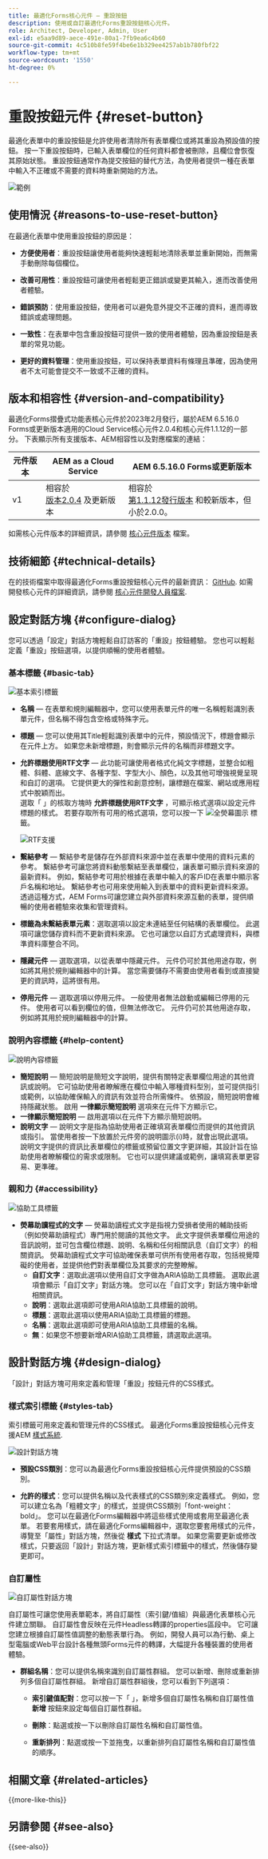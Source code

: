 ```yaml
---
title: 最適化Forms核心元件 — 重設按鈕
description: 使用或自訂最適化Forms重設按鈕核心元件。
role: Architect, Developer, Admin, User
exl-id: e5aa9d89-aece-491e-80a1-7fb9ea6c4b60
source-git-commit: 4c510b8fe59f4be6e1b329ee4257ab1b780fbf22
workflow-type: tm+mt
source-wordcount: '1550'
ht-degree: 0%

---
```


# 重設按鈕元件 {#reset-button}

最適化表單中的重設按鈕是允許使用者清除所有表單欄位或將其重設為預設值的按鈕。 按一下重設按鈕時，已輸入表單欄位的任何資料都會被刪除，且欄位會恢復其原始狀態。 重設按鈕通常作為提交按鈕的替代方法，為使用者提供一種在表單中輸入不正確或不需要的資料時重新開始的方法。

![範例](/help/adaptive-forms/assets/example-reset.png)

## 使用情況 {#reasons-to-use-reset-button}

在最適化表單中使用重設按鈕的原因是：

- **方便使用者**：重設按鈕讓使用者能夠快速輕鬆地清除表單並重新開始，而無需手動刪除每個欄位。

- **改善可用性**：重設按鈕可讓使用者輕鬆更正錯誤或變更其輸入，進而改善使用者體驗。

- **錯誤預防**：使用重設按鈕，使用者可以避免意外提交不正確的資料，進而導致錯誤或處理問題。

- **一致性**：在表單中包含重設按鈕可提供一致的使用者體驗，因為重設按鈕是表單的常見功能。

- **更好的資料管理**：使用重設按鈕，可以保持表單資料有條理且準確，因為使用者不太可能會提交不一致或不正確的資料。

## 版本和相容性 {#version-and-compatibility}

最適化Forms摺疊式功能表核心元件於2023年2月發行，屬於AEM 6.5.16.0 Forms或更新版本適用的Cloud Service核心元件2.0.4和核心元件1.1.12的一部分。 下表顯示所有支援版本、AEM相容性以及對應檔案的連結：

| 元件版本 | AEM as a Cloud Service  | AEM 6.5.16.0 Forms或更新版本 |
|---|---|---|
| v1 | 相容於<br>[版本2.0.4](/help/adaptive-forms/version.md) 及更新版本 | 相容於<br>[第1.1.12發行版本](/help/adaptive-forms/version.md) 和較新版本，但小於2.0.0。 |

如需核心元件版本的詳細資訊，請參閱 [核心元件版本](/help/adaptive-forms/version.md) 檔案。

<!-- ## Sample Component Output {#sample-component-output}

To experience the Accordion Component as well as see examples of its configuration options as well as HTML and JSON output, visit the [Component Library](https://adobe.com/go/aem_cmp_library_accordion). -->

## 技術細節 {#technical-details}

在的技術檔案中取得最適化Forms重設按鈕核心元件的最新資訊： [GitHub](https://github.com/adobe/aem-core-forms-components/tree/master/ui.af.apps/src/main/content/jcr_root/apps/core/fd/components/form/button/v1/button). 如需開發核心元件的詳細資訊，請參閱 [核心元件開發人員檔案](/help/developing/overview.md).

## 設定對話方塊 {#configure-dialog}

您可以透過「設定」對話方塊輕鬆自訂訪客的「重設」按鈕體驗。 您也可以輕鬆定義「重設」按鈕選項，以提供順暢的使用者體驗。

### 基本標籤 {#basic-tab}

![基本索引標籤](/help/adaptive-forms/assets/button_basictab.png)

- **名稱**  — 在表單和規則編輯器中，您可以使用表單元件的唯一名稱輕鬆識別表單元件，但名稱不得包含空格或特殊字元。

- **標題**  — 您可以使用其Title輕鬆識別表單中的元件，預設情況下，標題會顯示在元件上方。 如果您未新增標題，則會顯示元件的名稱而非標題文字。
- **允許標題使用RTF文字**  — 此功能可讓使用者格式化純文字標題，並整合如粗體、斜體、底線文字、各種字型、字型大小、顏色，以及其他可增強視覺呈現和自訂的選項。 它提供更大的彈性和創意控制，讓標題在檔案、網站或應用程式中脫穎而出。\
  選取「 」的核取方塊時 **允許標題使用RTF文字** ，可顯示格式選項以設定元件標題的樣式。 若要存取所有可用的格式選項，您可以按一下 ![全熒幕圖示](/help/adaptive-forms/assets/fullscreen-icon.png) 標籤。

  ![RTF支援](/help/adaptive-forms/assets/richtext-support-title.png)

- **繫結參考**  — 繫結參考是儲存在外部資料來源中並在表單中使用的資料元素的參考。 繫結參考可讓您將資料動態繫結至表單欄位，讓表單可顯示資料來源的最新資料。 例如，繫結參考可用於根據在表單中輸入的客戶ID在表單中顯示客戶名稱和地址。 繫結參考也可用來使用輸入到表單中的資料更新資料來源。 透過這種方式，AEM Forms可讓您建立與外部資料來源互動的表單，提供順暢的使用者體驗來收集和管理資料。
- **標籤為未繫結表單元素**：選取選項以設定未連結至任何結構的表單欄位。 此選項可讓您儲存資料而不更新資料來源。 它也可讓您以自訂方式處理資料，與標準資料庫整合不同。

- **隱藏元件**  — 選取選項，以從表單中隱藏元件。 元件仍可於其他用途存取，例如將其用於規則編輯器中的計算。 當您需要儲存不需要由使用者看到或直接變更的資訊時，這將很有用。
- **停用元件**  — 選取選項以停用元件。 一般使用者無法啟動或編輯已停用的元件。 使用者可以看到欄位的值，但無法修改它。 元件仍可於其他用途存取，例如將其用於規則編輯器中的計算。
  <!--   **Read-only** - Select the option to make the component non-editable. The user can see the value of the field but cannot modify it. The component remains accessible for other purposes, such as using it for calculations in the Rule Editor.-->

### 說明內容標籤 {#help-content}

![說明內容標籤](/help/adaptive-forms/assets/button_helptab.png)

- **簡短說明**  — 簡短說明是簡短文字說明，提供有關特定表單欄位用途的其他資訊或說明。 它可協助使用者瞭解應在欄位中輸入哪種資料型別，並可提供指引或範例，以協助確保輸入的資訊有效並符合所需條件。 依預設，簡短說明會維持隱藏狀態。 啟用 **一律顯示簡短說明** 選項來在元件下方顯示它。
- **一律顯示簡短說明**  — 啟用選項以在元件下方顯示簡短說明。
- **說明文字**  — 說明文字是指為協助使用者正確填寫表單欄位而提供的其他資訊或指引。 當使用者按一下放置於元件旁的說明圖示(i)時，就會出現此選項。 說明文字提供的資訊比表單欄位的標籤或預留位置文字更詳細，其設計旨在協助使用者瞭解欄位的需求或限制。 它也可以提供建議或範例，讓填寫表單更容易、更準確。

### 親和力 {#accessibility}

![協助工具標籤](/help/adaptive-forms/assets/button_accessibilitytab.png)

- **熒幕助讀程式的文字**  — 熒幕助讀程式文字是指視力受損者使用的輔助技術（例如熒幕助讀程式）專門用於閱讀的其他文字。 此文字提供表單欄位用途的音訊說明，並可包含欄位標題、說明、名稱和任何相關訊息（自訂文字）的相關資訊。 熒幕助讀程式文字可協助確保表單可供所有使用者存取，包括視覺障礙的使用者，並提供他們對表單欄位及其要求的完整瞭解。
   - **自訂文字**：選取此選項以使用自訂文字做為ARIA協助工具標籤。 選取此選項會顯示「自訂文字」對話方塊。 您可以在「自訂文字」對話方塊中新增相關資訊。
   - **說明**：選取此選項即可使用ARIA協助工具標籤的說明。
   - **標題**：選取此選項以使用ARIA協助工具標籤的標題。
   - **名稱**：選取此選項即可使用ARIA協助工具標籤的名稱。
   - **無**：如果您不想要新增ARIA協助工具標籤，請選取此選項。

## 設計對話方塊 {#design-dialog}

「設計」對話方塊可用來定義和管理「重設」按鈕元件的CSS樣式。


### 樣式索引標籤 {#styles-tab}

索引標籤可用來定義和管理元件的CSS樣式。 最適化Forms重設按鈕核心元件支援AEM [樣式系統](/help/get-started/authoring.md#component-styling).

![設計對話方塊](/help/adaptive-forms/assets/checkbox-style.png)

- **預設CSS類別**：您可以為最適化Forms重設按鈕核心元件提供預設的CSS類別。

- **允許的樣式**：您可以提供名稱以及代表樣式的CSS類別來定義樣式。 例如，您可以建立名為「粗體文字」的樣式，並提供CSS類別「font-weight： bold」。 您可以在最適化Forms編輯器中將這些樣式使用或套用至最適化表單。 若要套用樣式，請在最適化Forms編輯器中，選取您要套用樣式的元件，導覽至「屬性」對話方塊，然後從 **樣式** 下拉式清單。 如果您需要更新或修改樣式，只要返回「設計」對話方塊，更新樣式索引標籤中的樣式，然後儲存變更即可。

### 自訂屬性

![自訂屬性對話方塊](/help/adaptive-forms/assets/checkbox-customproperties.png)

自訂屬性可讓您使用表單範本，將自訂屬性（索引鍵/值組）與最適化表單核心元件建立關聯。 自訂屬性會反映在元件Headless轉譯的properties區段中。 它可讓您建立根據自訂屬性值調整的動態表單行為。 例如，開發人員可以為行動、桌上型電腦或Web平台設計各種無頭Forms元件的轉譯，大幅提升各種裝置的使用者體驗。

- **群組名稱**：您可以提供名稱來識別自訂屬性群組。 您可以新增、刪除或重新排列多個自訂屬性群組。 新增自訂屬性群組後，您可以看到下列選項：

   - **索引鍵值配對**：您可以按一下「 」，新增多個自訂屬性名稱和自訂屬性值 **新增** 按鈕來設定每個自訂屬性群組。

   - **刪除**：點選或按一下以刪除自訂屬性名稱和自訂屬性值。

   - **重新排列**：點選或按一下並拖曳，以重新排列自訂屬性名稱和自訂屬性值的順序。

## 相關文章 {#related-articles}

{{more-like-this}}

## 另請參閱 {#see-also}

{{see-also}}